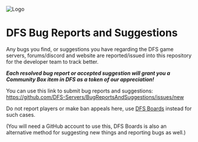![Logo](https://i.imgur.com/fvo6TDY.png)

# DFS Bug Reports and Suggestions
Any bugs you find, or suggestions you have regarding the DFS game servers, forums/discord and website are reported/issued into this repository for the developer team to track better.

***Each resolved bug report or accepted suggestion will grant you a Community Box item in DFS as a token of our appreciation!***

You can use this link to submit bug reports and suggestions: https://github.com/DFS-Servers/BugReportsAndSuggestions/issues/new

Do not report players or make ban appeals here, use [DFS Boards](http://dfs.boards.net/) instead for such cases.

(You will need a GitHub account to use this, DFS Boards is also an alternative method for suggesting new things and reporting bugs as well.)
